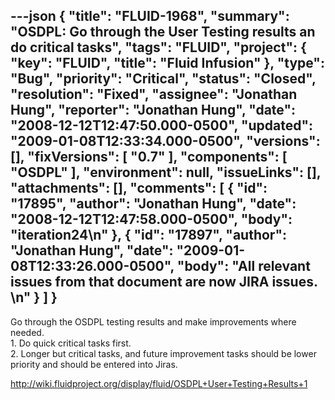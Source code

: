 ---json
{
  "title": "FLUID-1968",
  "summary": "OSDPL: Go through the User Testing results an do critical tasks",
  "tags": "FLUID",
  "project": {
    "key": "FLUID",
    "title": "Fluid Infusion"
  },
  "type": "Bug",
  "priority": "Critical",
  "status": "Closed",
  "resolution": "Fixed",
  "assignee": "Jonathan Hung",
  "reporter": "Jonathan Hung",
  "date": "2008-12-12T12:47:50.000-0500",
  "updated": "2009-01-08T12:33:34.000-0500",
  "versions": [],
  "fixVersions": [
    "0.7"
  ],
  "components": [
    "OSDPL"
  ],
  "environment": null,
  "issueLinks": [],
  "attachments": [],
  "comments": [
    {
      "id": "17895",
      "author": "Jonathan Hung",
      "date": "2008-12-12T12:47:58.000-0500",
      "body": "iteration24\n"
    },
    {
      "id": "17897",
      "author": "Jonathan Hung",
      "date": "2009-01-08T12:33:26.000-0500",
      "body": "All relevant issues from that document are now JIRA issues.&#x20;\n"
    }
  ]
}
---
Go through the OSDPL testing results and make improvements where needed.\
1\. Do quick critical tasks first.\
2\. Longer but critical tasks, and future improvement tasks should be lower priority and should be entered into Jiras.

<http://wiki.fluidproject.org/display/fluid/OSDPL+User+Testing+Results+1>

        